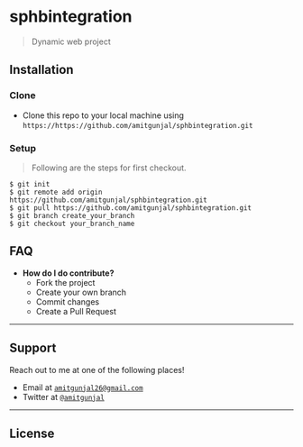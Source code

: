 
<!-- [![FVCproductions](https://avatars1.githubusercontent.com/u/4284691?v=3&s=200)](http://fvcproductions.com) -->

# sphbintegration

> Dynamic web project

## Installation


### Clone

- Clone this repo to your local machine using `https://https://github.com/amitgunjal/sphbintegration.git`

### Setup
> Following are the steps for first checkout.
```shell
$ git init
$ git remote add origin https://github.com/amitgunjal/sphbintegration.git
$ git pull https://github.com/amitgunjal/sphbintegration.git
$ git branch create_your_branch
$ git checkout your_branch_name
```


## FAQ

- **How do I do contribute?**
    - Fork the project
    - Create your own branch
    - Commit changes
    - Create a Pull Request

---

## Support

Reach out to me at one of the following places!

- Email at <a href="mailto:amitgunjal26@gmail.com" target="_blank">`amitgunjal26@gmail.com`</a>
- Twitter at <a href="http://twitter.com/_amitgunjal" target="_blank">`@amitgunjal`</a>
---
## License
